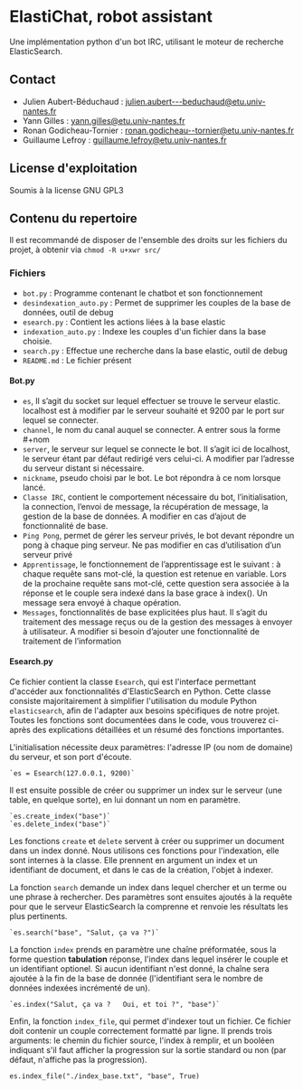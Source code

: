 # ElastiChat, robot assistant
Une implémentation python d'un bot IRC, utilisant le moteur de recherche ElasticSearch.

## Contact
- Julien Aubert-Béduchaud : julien.aubert---beduchaud@etu.univ-nantes.fr
- Yann Gilles : yann.gilles@etu.univ-nantes.fr
- Ronan Godicheau-Tornier : ronan.godicheau--tornier@etu.univ-nantes.fr
- Guillaume Lefroy : guillaume.lefroy@etu.univ-nantes.fr

## License d'exploitation
Soumis à la license GNU GPL3

## Contenu du repertoire
Il est recommandé de disposer de l'ensemble des droits sur les fichiers du projet, à obtenir via `chmod -R u+xwr src/`

### Fichiers
- `bot.py` : Programme contenant le chatbot et son fonctionnement
- `desindexation_auto.py` : Permet de supprimer les couples de la base de données, outil de debug
- `esearch.py` : Contient les actions liées à la base elastic
- `indexation_auto.py` : Indexe les couples d'un fichier dans la base choisie.
- `search.py` : Effectue une recherche dans la base elastic, outil de debug
- `README.md` : Le fichier présent

#### Bot.py
- `es`, Il s’agit du socket sur lequel effectuer se trouve le serveur elastic. localhost est à modifier par le serveur souhaité et 9200 par le port sur lequel se connecter.
- `channel`, le nom du canal auquel se connecter. A entrer sous la forme #+nom
- `server`, le serveur sur lequel se connecte le bot. Il s’agit ici de localhost, le serveur étant par défaut redirigé vers celui-ci. A modifier par l’adresse du serveur distant si nécessaire.
- `nickname`, pseudo choisi par le bot. Le bot répondra à ce nom lorsque lancé.
- `Classe IRC`, contient le comportement nécessaire du bot, l’initialisation, la connection, l’envoi de message, la récupération de message, la gestion de la base de données. A modifier en cas d’ajout de fonctionnalité de base.
- `Ping Pong`, permet de gérer les serveur privés, le bot devant répondre un pong à chaque ping serveur. Ne pas modifier en cas d’utilisation d’un serveur privé
- `Apprentissage`, le fonctionnement de l’apprentissage est le suivant : à chaque requête sans mot-clé, la question est retenue en variable. Lors de la prochaine requête sans mot-clé, cette question sera associée à la réponse et le couple sera indexé dans la base grace à index(). Un message sera envoyé à chaque opération.
- `Messages`, fonctionnalités de base explicitées plus haut. Il s’agit du traitement des message reçus ou de la gestion des messages à envoyer à utilisateur. A modifier si besoin d’ajouter une fonctionnalité de traitement de l’information

#### Esearch.py
Ce fichier contient la classe `Esearch`, qui est l'interface permettant d'accéder aux fonctionnalités d'ElasticSearch en Python. Cette classe consiste majoritairement à simplifier l'utilisation du module Python `elasticsearch`, afin de l'adapter aux besoins spécifiques de notre projet. Toutes les fonctions sont documentées dans le code, vous trouverez ci-après des explications détaillées et un résumé des fonctions importantes.

L'initialisation nécessite deux paramètres: l'adresse IP (ou nom de domaine) du serveur, et son port d'écoute.

    `es = Esearch(127.0.0.1, 9200)`

Il est ensuite possible de créer ou supprimer un index sur le serveur (une table, en quelque sorte), en lui donnant un nom en paramètre.


    `es.create_index("base")`
    `es.delete_index("base")`

Les fonctions `create` et `delete` servent à créer ou supprimer un document dans un index donné. Nous utilisons ces fonctions pour l'indexation, elle sont internes à la classe. Elle prennent en argument un index et un identifiant de document, et dans le cas de la création, l'objet à indexer.

La fonction `search` demande un index dans lequel chercher et un terme ou une phrase à rechercher. Des paramètres sont ensuites ajoutés à la requête pour que le serveur ElasticSearch la comprenne et renvoie les résultats les plus pertinents.

    `es.search("base", "Salut, ça va ?")`
    
La fonction `index` prends en paramètre une chaîne préformatée, sous la forme question **tabulation** réponse, l'index dans lequel insérer le couple et un identifiant optionel. Si aucun identifiant n'est donné, la chaîne sera ajoutée à la fin de la base de donnée (l'identifiant sera le nombre de données indexées incrémenté de un).

    `es.index("Salut, ça va ?   Oui, et toi ?", "base")`

Enfin, la fonction `index_file`, qui permet d'indexer tout un fichier. Ce fichier doit contenir un couple correctement formatté par ligne. Il prends trois arguments: le chemin du fichier source, l'index à remplir, et un booléen indiquant s'il faut afficher la progression sur la sortie standard ou non (par défaut, n'affiche pas la progression).

   `es.index_file("./index_base.txt", "base", True)`
